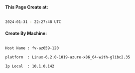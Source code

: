 
   
#### This Page Create at:

```bash

2024-01-31 - 22:27:48 UTC

```

#### Create By Machine:

```bash

Host Name : fv-az659-120

platform  : Linux-6.2.0-1019-azure-x86_64-with-glibc2.35

Ip Local  : 10.1.0.142

```

